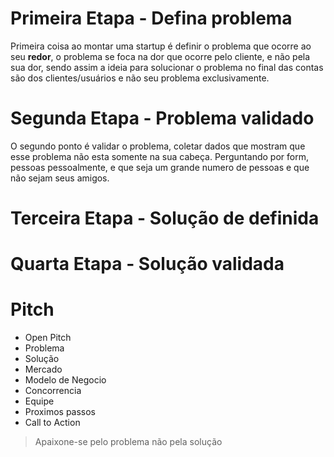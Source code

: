 # Primeira Etapa - Defina problema
Primeira coisa ao montar uma startup é definir o problema que ocorre ao seu **redor**, o problema se foca na dor que ocorre pelo cliente, e não pela sua dor, sendo assim a ideia para solucionar o problema no final das contas são dos clientes/usuários e não seu problema exclusivamente.
# Segunda Etapa - Problema validado
O segundo ponto é validar o problema, coletar dados que mostram que esse problema não esta somente na sua cabeça.
Perguntando por form, pessoas pessoalmente, e que seja um grande numero de pessoas e que não sejam seus amigos.

# Terceira Etapa - Solução de definida

# Quarta Etapa - Solução validada

# Pitch

- Open Pitch
- Problema
- Solução
- Mercado
- Modelo de Negocio
- Concorrencia
- Equipe
- Proximos passos
- Call to Action


> Apaixone-se pelo problema não pela solução